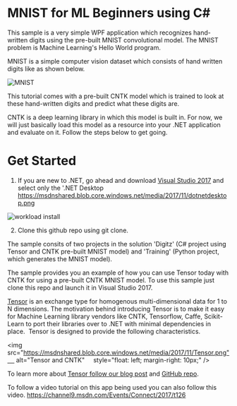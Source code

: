 # MNIST for ML Beginners using C#
  
This sample is a very simple WPF application which recognizes hand-written digits using the pre-built MNIST convolutional model. The MNIST problem is Machine Learning's Hello World program. 

MNIST is a simple computer vision dataset which consists of hand written digits like as shown below. 

<img src=https://msdnshared.blob.core.windows.net/media/2017/11/MNIST.png  alt="MNIST" />

This tutorial comes with a pre-built CNTK model which is trained to look at these hand-written digits and predict what these digits are. 

CNTK is a deep learning library in which this model is built in. For now, we will just basically load this model as a resource into your .NET application and evaluate on it.  Follow the steps below to get going. 

# Get Started 
1. If you are new to .NET, go ahead and download [Visual Studio 2017](https://www.visualstudio.com/thank-you-downloading-visual-studio/?sku=Community&rel=15) and select only the '.NET Desktop https://msdnshared.blob.core.windows.net/media/2017/11/dotnetdesktop.png

<img src=https://msdnshared.blob.core.windows.net/media/2017/11/dotnetdesktop.png alt="workload install"/>

2. Clone this github repo using git clone. 

The sample consits of two projects in the solution 'Digitz' (C# project using Tensor<T> and CNTK pre-built MNIST model) and 'Training' (Python project, which generates the MNIST model). 

The sample provides you an example of how you can use Tensor<T> today with CNTK for using a pre-built CNTK MNIST model. To use this sample just clone this repo and launch it in Visual Studio 2017.

[Tensor<T>](https://blogs.msdn.microsoft.com/dotnet/2017/11/15/introducing-tensor-for-machine-learning-and-ai-libraries) is an exchange type for homogenous multi-dimensional data for 1 to N dimensions. The motivation behind introducing Tensor<T> is to make it easy for Machine Learning library vendors like CNTK, Tensorflow, Caffe, Scikit-Learn to port their libraries over to .NET with minimal dependencies in place.  Tensor<T> is designed to provide the following characteristics.

<img src="https://msdnshared.blob.core.windows.net/media/2017/11/Tensor.png"     alt="Tensor<T> and CNTK"     style="float: left; margin-right: 10px;" />

To learn more about [Tensor<T> follow our blog post](https://blogs.msdn.microsoft.com/dotnet/2017/11/15/introducing-tensor-for-machine-learning-and-ai-libraries) and [GitHub repo](https://github.com/dotnet/corefxlab/tree/master/src/System.Numerics.Tensors). 
  
To follow a video tutorial on this app being used you can also follow this video. 
https://channel9.msdn.com/Events/Connect/2017/t126


  
  
  
  



